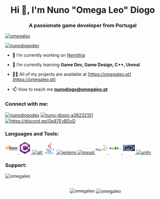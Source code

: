 <h1 align="center">Hi 👋, I'm Nuno "Omega Leo" Diogo</h1>
<h3 align="center">A passionate game developer from Portugal</h3>

<p align="left"> <a href="https://github.com/ryo-ma/github-profile-trophy"><img src="https://github-profile-trophy.vercel.app/?username=omegaleo" alt="omegaleo" /></a> </p>

<p align="left"> <a href="https://twitter.com/nunodiogodev" target="blank"><img src="https://img.shields.io/twitter/follow/nunodiogodev?logo=twitter&style=for-the-badge" alt="nunodiogodev" /></a> </p>

- 🔭 I’m currently working on [Nemithia](https://nemithia.pt)

- 🌱 I’m currently learning **Game Dev, Game Design, C++, Unreal**

- 👨‍💻 All of my projects are available at [https://omegaleo.pt](https://omegaleo.pt)

- 📫 How to reach me **nunodiogo@omegaleo.pt**

<h3 align="left">Connect with me:</h3>
<p align="left">
<a href="https://twitter.com/nunodiogodev" target="blank"><img align="center" src="https://raw.githubusercontent.com/rahuldkjain/github-profile-readme-generator/master/src/images/icons/Social/twitter.svg" alt="nunodiogodev" height="30" width="40" /></a>
<a href="https://linkedin.com/in/nuno-diogo-a38232101" target="blank"><img align="center" src="https://raw.githubusercontent.com/rahuldkjain/github-profile-readme-generator/master/src/images/icons/Social/linked-in-alt.svg" alt="nuno-diogo-a38232101" height="30" width="40" /></a>
<a href="https://discord.gg/Gp87EyBDvD" target="blank"><img align="center" src="https://raw.githubusercontent.com/rahuldkjain/github-profile-readme-generator/master/src/images/icons/Social/discord.svg" alt="https://discord.gg/Gp87EyBDvD" height="30" width="40" /></a>
</p>

<h3 align="left">Languages and Tools:</h3>
<p align="left"> <a href="https://aws.amazon.com" target="_blank" rel="noreferrer"> <img src="https://raw.githubusercontent.com/devicons/devicon/master/icons/amazonwebservices/amazonwebservices-original-wordmark.svg" alt="aws" width="40" height="40"/> </a> <a href="https://www.w3schools.com/cs/" target="_blank" rel="noreferrer"> <img src="https://raw.githubusercontent.com/devicons/devicon/master/icons/csharp/csharp-original.svg" alt="csharp" width="40" height="40"/> </a> <a href="https://git-scm.com/" target="_blank" rel="noreferrer"> <img src="https://www.vectorlogo.zone/logos/git-scm/git-scm-icon.svg" alt="git" width="40" height="40"/> </a> <a href="https://www.java.com" target="_blank" rel="noreferrer"> <img src="https://raw.githubusercontent.com/devicons/devicon/master/icons/java/java-original.svg" alt="java" width="40" height="40"/> </a> <a href="https://www.jenkins.io" target="_blank" rel="noreferrer"> <img src="https://www.vectorlogo.zone/logos/jenkins/jenkins-icon.svg" alt="jenkins" width="40" height="40"/> </a> <a href="https://www.microsoft.com/en-us/sql-server" target="_blank" rel="noreferrer"> <img src="https://www.svgrepo.com/show/303229/microsoft-sql-server-logo.svg" alt="mssql" width="40" height="40"/> </a> <a href="https://www.mysql.com/" target="_blank" rel="noreferrer"> <img src="https://raw.githubusercontent.com/devicons/devicon/master/icons/mysql/mysql-original-wordmark.svg" alt="mysql" width="40" height="40"/> </a> <a href="https://nodejs.org" target="_blank" rel="noreferrer"> <img src="https://raw.githubusercontent.com/devicons/devicon/master/icons/nodejs/nodejs-original-wordmark.svg" alt="nodejs" width="40" height="40"/> </a> <a href="https://www.php.net" target="_blank" rel="noreferrer"> <img src="https://raw.githubusercontent.com/devicons/devicon/master/icons/php/php-original.svg" alt="php" width="40" height="40"/> </a> <a href="https://unity.com/" target="_blank" rel="noreferrer"> <img src="https://www.vectorlogo.zone/logos/unity3d/unity3d-icon.svg" alt="unity" width="40" height="40"/> </a> </p>

<h3 align="left">Support:</h3>
<p><a href="https://ko-fi.com/omegaleo"> <img align="left" src="https://cdn.ko-fi.com/cdn/kofi3.png?v=3" height="50" width="210" alt="omegaleo" /></a></p><br><br>

<p><img align="left" src="https://github-readme-stats.vercel.app/api/top-langs?username=omegaleo&show_icons=true&locale=en&layout=compact" alt="omegaleo" /></p>

<p>&nbsp;<img align="center" src="https://github-readme-stats.vercel.app/api?username=omegaleo&show_icons=true&locale=en" alt="omegaleo" /></p>

